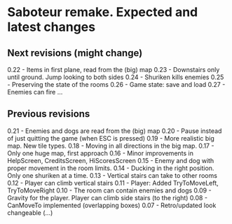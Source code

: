 # Saboteur remake. Expected and latest changes

## Next revisions (might change)

0.22 - Items in first plane, read from the (big) map
0.23 - Downstairs only until ground. Jump looking to both sides
0.24 - Shuriken kills enemies
0.25 - Preserving the state of the rooms
0.26 - Game state: save and load
0.27 - Enemies can fire
...

## Previous revisions

0.21 - Enemies and dogs are read from the (big) map
0.20 - Pause instead of just quitting the game (when ESC is pressed)
0.19 - More realistic big map. New tile types.
0.18 - Moving in all directions in the big map.
0.17 - Only one huge map, first approach
0.16 - Minor improvements in HelpScreen, CreditsScreen, HiScoresScreen
0.15 - Enemy and dog with proper movement in the room limits.
0.14 - Ducking in the right position. Only one shuriken at a time.
0.13 - Vertical stairs can take to other rooms
0.12 - Player can climb vertical stairs
0.11 - Player: Added TryToMoveLeft, TryToMoveRight
0.10 - The room can contain enemies and dogs
0.09 - Gravity for the player. Player can climb side stairs (to the right)
0.08 - CanMoveTo implemented (overlapping boxes)
0.07 - Retro/updated look changeable
(...)

